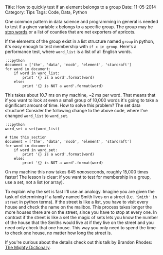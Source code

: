 Title: How to quickly test if an element belongs to a group
Date: 11-05-2014
Category: Tips
Tags: Code, Data, Python

One common pattern in data science and programming in general is needed to test if a given variable `x` belongs to a specific group. The group may be [stop words]({filename}filter-common-words.md) or a list of counties that are net exporters of apricots.

If the elements of the group exist in a list structure named `group` in python, it's easy enough to test membership with `if x in group`. Here's a performance test, where `word_list` is a list of all English words.

    :::python
    document = ['the', 'data', 'noob', 'element', 'starcraft']
    for word in document:
        if word in word_list:
            print '{} is a word'.format(word)
        else:
            print '{} is NOT a word'.format(word)

This takes about 10.7 ms on my machine, ~2 ms per word. That means that if you want to look at even a small group of 10,000 words it's going to take a significant amount of time. How to solve this problem? The set data structure! Consider the following change to the above code, where I've changed `word_list` to `word_set`.

    :::python
    word_set = set(word_list)    

    # time this section
    document = ['the', 'data', 'noob', 'element', 'starcraft']
    for word in document:
        if word in word_set:
            print '{} is a word'.format(word)
        else:
            print '{} is NOT a word'.format(word)

On my machine this now takes 645 *nano*seconds, roughly 15,000 times faster! The lesson is clear: if you want to test for membership in a group, use a set, not a list (or array).

To explain why the set is fast I'll use an analogy. Imagine you are given the task of determining if a family named Smith lives on a street (i.e. `'Smith' in street` in python terms). If the street is like a list, you have to visit every house and check the name on the mailbox. This process takes longer the more houses there are on the street, since you have to stop at every one. In contrast if the street is like a set the magic of sets lets you know the number of the house that the Smiths would live at if they live on the street and you need only check that one house. This way you only need to spend the time to check one house, no matter how long the street is.

If you're curious about the details check out this talk by Brandon Rhodes: [The Mighty Dictionary](http://pyvideo.org/video/276/the-mighty-dictionary-55).
